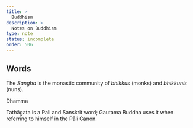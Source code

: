 ```yaml
---
title: >
  Buddhism
description: >
  Notes on Buddhism
type: note
status: incomplete
order: 506
---
```


## Words

The *Sangha* is the monastic community of *bhikkus* (monks) and *bhikkunis* (nuns).

Dhamma

Tathāgata is a Pali and Sanskrit word; Gautama Buddha uses it when referring to himself in the Pāli Canon.
